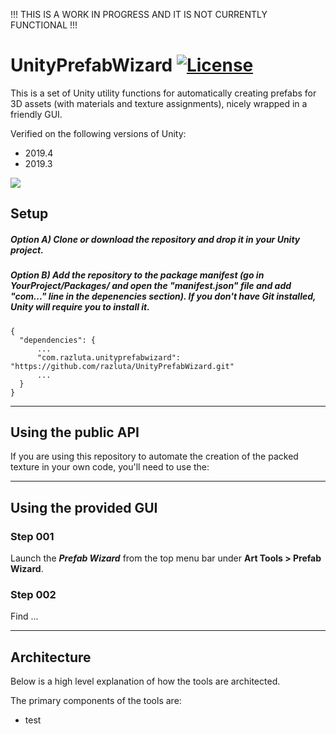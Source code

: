 !!! THIS IS A WORK IN PROGRESS AND IT IS NOT CURRENTLY FUNCTIONAL !!!

# UnityPrefabWizard [![License](https://img.shields.io/badge/License-MIT-lightgrey.svg?style=flat)](http://mit-license.org)
This is a set of Unity utility functions for automatically creating prefabs for 3D assets (with materials and texture assignments), nicely wrapped in a friendly GUI.

Verified on the following versions of Unity:
- 2019.4
- 2019.3

![](https://github.com/razluta/UnityPrefabWizard/blob/master/Screenshots/UnityPrefabWizard.png)


## Setup
##### Option A) Clone or download the repository and drop it in your Unity project.
##### Option B) Add the repository to the package manifest (go in YourProject/Packages/ and open the "manifest.json" file and add "com..." line in the depenencies section). If you don't have Git installed, Unity will require you to install it.
```
{
  "dependencies": {
      ...
      "com.razluta.unityprefabwizard": "https://github.com/razluta/UnityPrefabWizard.git"
      ...
  }
}
```
*  *  *  *  *
## Using the public API
If you are using this repository to automate the creation of the packed texture in your own code, you'll need to use the:

*  *  *  *  *

## Using the provided GUI
### Step 001
Launch the _**Prefab Wizard**_ from the top menu bar under **Art Tools > Prefab Wizard**.

### Step 002
Find ...

*  *  *  *  *
## Architecture
Below is a high level explanation of how the tools are architected.

The primary components of the tools are:
- test
